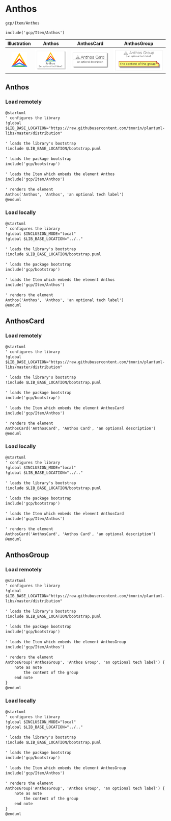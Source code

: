# Anthos


```text
gcp/Item/Anthos
```

```text
include('gcp/Item/Anthos')
```



| Illustration | Anthos | AnthosCard | AnthosGroup |
| :---: | :---: | :---: | :---: |
| ![illustration for Illustration](../../gcp/Item/Anthos.png) | ![illustration for Anthos](../../gcp/Item/Anthos.Local.png) | ![illustration for AnthosCard](../../gcp/Item/AnthosCard.Local.png) | ![illustration for AnthosGroup](../../gcp/Item/AnthosGroup.Local.png) |




## Anthos

### Load remotely
```plantuml
@startuml
' configures the library
!global $LIB_BASE_LOCATION="https://raw.githubusercontent.com/tmorin/plantuml-libs/master/distribution"

' loads the library's bootstrap
!include $LIB_BASE_LOCATION/bootstrap.puml

' loads the package bootstrap
include('gcp/bootstrap')

' loads the Item which embeds the element Anthos
include('gcp/Item/Anthos')

' renders the element
Anthos('Anthos', 'Anthos', 'an optional tech label')
@enduml
```

### Load locally
```plantuml
@startuml
' configures the library
!global $INCLUSION_MODE="local"
!global $LIB_BASE_LOCATION="../.."

' loads the library's bootstrap
!include $LIB_BASE_LOCATION/bootstrap.puml

' loads the package bootstrap
include('gcp/bootstrap')

' loads the Item which embeds the element Anthos
include('gcp/Item/Anthos')

' renders the element
Anthos('Anthos', 'Anthos', 'an optional tech label')
@enduml
```

## AnthosCard

### Load remotely
```plantuml
@startuml
' configures the library
!global $LIB_BASE_LOCATION="https://raw.githubusercontent.com/tmorin/plantuml-libs/master/distribution"

' loads the library's bootstrap
!include $LIB_BASE_LOCATION/bootstrap.puml

' loads the package bootstrap
include('gcp/bootstrap')

' loads the Item which embeds the element AnthosCard
include('gcp/Item/Anthos')

' renders the element
AnthosCard('AnthosCard', 'Anthos Card', 'an optional description')
@enduml
```

### Load locally
```plantuml
@startuml
' configures the library
!global $INCLUSION_MODE="local"
!global $LIB_BASE_LOCATION="../.."

' loads the library's bootstrap
!include $LIB_BASE_LOCATION/bootstrap.puml

' loads the package bootstrap
include('gcp/bootstrap')

' loads the Item which embeds the element AnthosCard
include('gcp/Item/Anthos')

' renders the element
AnthosCard('AnthosCard', 'Anthos Card', 'an optional description')
@enduml
```

## AnthosGroup

### Load remotely
```plantuml
@startuml
' configures the library
!global $LIB_BASE_LOCATION="https://raw.githubusercontent.com/tmorin/plantuml-libs/master/distribution"

' loads the library's bootstrap
!include $LIB_BASE_LOCATION/bootstrap.puml

' loads the package bootstrap
include('gcp/bootstrap')

' loads the Item which embeds the element AnthosGroup
include('gcp/Item/Anthos')

' renders the element
AnthosGroup('AnthosGroup', 'Anthos Group', 'an optional tech label') {
    note as note
        the content of the group
    end note
}
@enduml
```

### Load locally
```plantuml
@startuml
' configures the library
!global $INCLUSION_MODE="local"
!global $LIB_BASE_LOCATION="../.."

' loads the library's bootstrap
!include $LIB_BASE_LOCATION/bootstrap.puml

' loads the package bootstrap
include('gcp/bootstrap')

' loads the Item which embeds the element AnthosGroup
include('gcp/Item/Anthos')

' renders the element
AnthosGroup('AnthosGroup', 'Anthos Group', 'an optional tech label') {
    note as note
        the content of the group
    end note
}
@enduml
```

